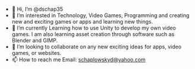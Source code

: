 - 👋 Hi, I’m @dschap35
- 👀 I’m interested in Technology, Video Games, Programming and creating new and exciting games or apps and learning new things.
- 🌱 I’m currently Learning how to use Unity to develop my own video games. I am also learning asset creation through software such as Blender and GIMP.
- 💞️ I’m looking to collaborate on any new exciting ideas for apps, video games, or websites.
- 📫 How to reach me Email: schaplowskyd@yahoo.com 

<!---
dschap35/dschap35 is a ✨ special ✨ repository because its `README.md` (this file) appears on your GitHub profile.
You can click the Preview link to take a look at your changes.
--->
